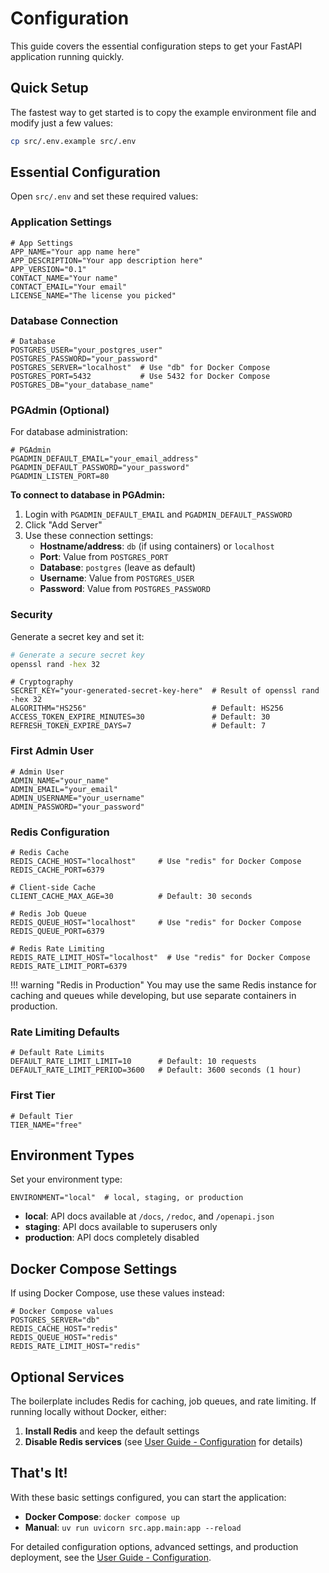 # Configuration

This guide covers the essential configuration steps to get your FastAPI application running quickly.

## Quick Setup

The fastest way to get started is to copy the example environment file and modify just a few values:

```bash
cp src/.env.example src/.env
```

## Essential Configuration

Open `src/.env` and set these required values:

### Application Settings

```env
# App Settings  
APP_NAME="Your app name here"
APP_DESCRIPTION="Your app description here"
APP_VERSION="0.1"
CONTACT_NAME="Your name"
CONTACT_EMAIL="Your email"
LICENSE_NAME="The license you picked"
```

### Database Connection

```env
# Database
POSTGRES_USER="your_postgres_user"
POSTGRES_PASSWORD="your_password"
POSTGRES_SERVER="localhost"  # Use "db" for Docker Compose
POSTGRES_PORT=5432           # Use 5432 for Docker Compose
POSTGRES_DB="your_database_name"
```

### PGAdmin (Optional)

For database administration:

```env
# PGAdmin
PGADMIN_DEFAULT_EMAIL="your_email_address"
PGADMIN_DEFAULT_PASSWORD="your_password"
PGADMIN_LISTEN_PORT=80
```

**To connect to database in PGAdmin:**
1. Login with `PGADMIN_DEFAULT_EMAIL` and `PGADMIN_DEFAULT_PASSWORD`
2. Click "Add Server"
3. Use these connection settings:
   - **Hostname/address**: `db` (if using containers) or `localhost`
   - **Port**: Value from `POSTGRES_PORT`
   - **Database**: `postgres` (leave as default)
   - **Username**: Value from `POSTGRES_USER`
   - **Password**: Value from `POSTGRES_PASSWORD`

### Security

Generate a secret key and set it:

```bash
# Generate a secure secret key
openssl rand -hex 32
```

```env
# Cryptography
SECRET_KEY="your-generated-secret-key-here"  # Result of openssl rand -hex 32
ALGORITHM="HS256"                            # Default: HS256
ACCESS_TOKEN_EXPIRE_MINUTES=30               # Default: 30
REFRESH_TOKEN_EXPIRE_DAYS=7                  # Default: 7
```

### First Admin User

```env
# Admin User
ADMIN_NAME="your_name"
ADMIN_EMAIL="your_email"
ADMIN_USERNAME="your_username"
ADMIN_PASSWORD="your_password"
```

### Redis Configuration

```env
# Redis Cache
REDIS_CACHE_HOST="localhost"     # Use "redis" for Docker Compose
REDIS_CACHE_PORT=6379

# Client-side Cache
CLIENT_CACHE_MAX_AGE=30          # Default: 30 seconds

# Redis Job Queue
REDIS_QUEUE_HOST="localhost"     # Use "redis" for Docker Compose  
REDIS_QUEUE_PORT=6379

# Redis Rate Limiting
REDIS_RATE_LIMIT_HOST="localhost"  # Use "redis" for Docker Compose
REDIS_RATE_LIMIT_PORT=6379
```

!!! warning "Redis in Production"
    You may use the same Redis instance for caching and queues while developing, but use separate containers in production.

### Rate Limiting Defaults

```env
# Default Rate Limits
DEFAULT_RATE_LIMIT_LIMIT=10      # Default: 10 requests
DEFAULT_RATE_LIMIT_PERIOD=3600   # Default: 3600 seconds (1 hour)
```

### First Tier

```env
# Default Tier
TIER_NAME="free"
```

## Environment Types

Set your environment type:

```env
ENVIRONMENT="local"  # local, staging, or production
```

- **local**: API docs available at `/docs`, `/redoc`, and `/openapi.json`
- **staging**: API docs available to superusers only
- **production**: API docs completely disabled

## Docker Compose Settings

If using Docker Compose, use these values instead:

```env
# Docker Compose values
POSTGRES_SERVER="db"
REDIS_CACHE_HOST="redis"
REDIS_QUEUE_HOST="redis"
REDIS_RATE_LIMIT_HOST="redis"
```

## Optional Services

The boilerplate includes Redis for caching, job queues, and rate limiting. If running locally without Docker, either:

1. **Install Redis** and keep the default settings
2. **Disable Redis services** (see [User Guide - Configuration](../user-guide/configuration/index.md) for details)

## That's It!

With these basic settings configured, you can start the application:

- **Docker Compose**: `docker compose up`
- **Manual**: `uv run uvicorn src.app.main:app --reload`

For detailed configuration options, advanced settings, and production deployment, see the [User Guide - Configuration](../user-guide/configuration/index.md). 